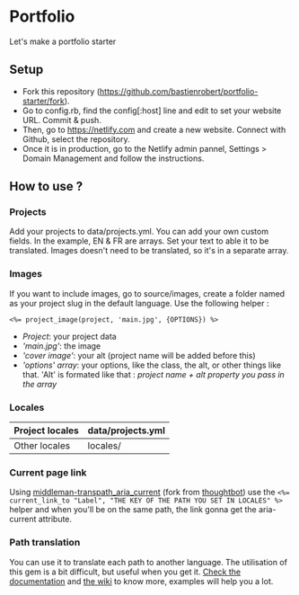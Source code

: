 # Portfolio
Let's make a portfolio starter

## Setup
- Fork this repository (https://github.com/bastienrobert/portfolio-starter/fork).
- Go to config.rb, find the  config[:host] line and edit to set your website URL. Commit & push.
- Then, go to https://netlify.com and create a new website. Connect with Github, select the repository.
- Once it is in production, go to the Netlify admin pannel, Settings > Domain Management and follow the instructions.

## How to use ?
### Projects
Add your projects to data/projects.yml. You can add your own custom fields.
In the example, EN & FR are arrays. Set your text to able it to be translated. Images doesn't need to be translated, so it's in a separate array.

### Images
If you want to include images, go to source/images, create a folder named as your project slug in the default language.
Use the following helper :
```
<%= project_image(project, 'main.jpg', {OPTIONS}) %>
```
- *Project*: your project data
- *'main.jpg'*: the image
- *'cover image'*: your alt (project name will be added before this)
- *'options' array*: your options, like the class, the alt, or other things like that. 'Alt' is formated like that : _project name + alt property you pass in the array_

### Locales
| Project locales | data/projects.yml |
|-----------------|-------------------|
| Other locales   | locales/          |

### Current page link
Using [middleman-transpath_aria_current](https://github.com/bastienrobert/middleman-transpath_aria_current) (fork from [thoughtbot](https://github.com/thoughtbot/middleman-aria_current)) use the `<%= current_link_to "Label", "THE KEY OF THE PATH YOU SET IN LOCALES" %>` helper and when you'll be on the same path, the link gonna get the aria-current attribute.

### Path translation
You can use it to translate each path to another language. The utilisation of this gem is a bit difficult, but useful when you get it. [Check the documentation](https://github.com/bastienrobert/middleman-transpath) and [the wiki](https://github.com/bastienrobert/middleman-transpath/wiki/) to know more, examples will help you a lot.
